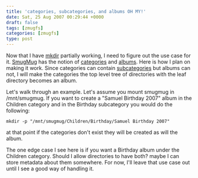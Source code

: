 ```yaml
---
title: 'categories, subcategories, and albums OH MY!'
date: Sat, 25 Aug 2007 00:29:44 +0000
draft: false
tags: [zmugfs]
categories: [zmugfs]
type: post
---
```


Now that I have [mkdir](http://zeusville.wordpress.com/2007/08/23/mkdir-works-in-zmugfs/) partially working, I need to figure out the use case for it. [SmugMug](http://www.smugmug.com) has the notion of [categories](http://smugmug.jot.com/WikiHome/1.2.0/smugmug.categories.get) and [albums](http://smugmug.jot.com/WikiHome/1.2.0/smugmug.albums.get). Here is how I plan on making it work. Since categories can contain [subcategories](http://smugmug.jot.com/WikiHome/1.2.0/smugmug.subcategories.get) but albums can not, I will make the categories the top level tree of directories with the leaf directory becomes an album.

Let's walk through an example. Let's assume you mount smugmug in /mnt/smugmug. If you want to create a "Samuel Birthday 2007" album in the Children category and in the Birthday subcategory you would do the following:

`mkdir -p "/mnt/smugmug/Children/Birthday/Samuel Birthday 2007"`

at that point if the categories don't exist they will be created as will the album.

The one edge case I see here is if you want a Birthday album under the Children category. Should I allow directories to have both? maybe I can store metadata about them somewhere. For now, I'll leave that use case out until I see a good way of handling it.